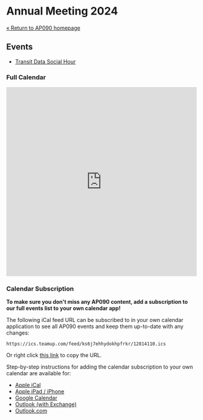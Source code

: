 # Annual Meeting 2024

[« Return to AP090 homepage](/)

## Events

- [Transit Data Social Hour](./social-hour)

### Full Calendar

<iframe src="https://teamup.com/ks6j7ehhydokhpfrkr?disableSidepanel=1&showMenu=0&showHeader=0&showViewSelector=0&view=md4&date=2024-01-07&zoom=0.8" style="width: 100%; height: 500px" loading="lazy" frameborder="0"></iframe>

### Calendar Subscription

**To make sure you don't miss any AP090 content, add a subscription to our full events list to your own calendar app!**

The following iCal feed URL can be subscribed to in your own calendar application to see all AP090 events and keep them up-to-date with any changes:

```text
https://ics.teamup.com/feed/ks6j7ehhydokhpfrkr/12814110.ics
```

Or right click [this link](https://ics.teamup.com/feed/ks6j7ehhydokhpfrkr/12814110.ics) to copy the URL.

Step-by-step instructions for adding the calendar subscription to your own calendar are available for:

- [Apple iCal](https://calendar.teamup.com/kb/subscribe-to-teamup-icalendar-feeds/#apple-ical)
- [Apple iPad / iPhone](https://calendar.teamup.com/kb/subscribe-to-teamup-icalendar-feeds/#apple-ipad-iphone)
- [Google Calendar](https://calendar.teamup.com/kb/subscribe-to-teamup-icalendar-feeds/#google-calendar)
- [Outlook (with Exchange)](https://calendar.teamup.com/kb/subscribe-to-teamup-icalendar-feeds/#outlook-with-exchange)
- [Outlook.com](https://calendar.teamup.com/kb/subscribe-to-teamup-icalendar-feeds/#outlook-com)
